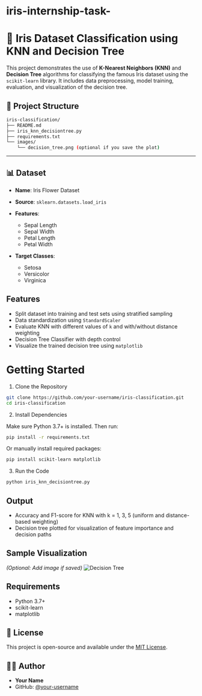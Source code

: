 # iris-internship-task-
# 🌸 Iris Dataset Classification using KNN and Decision Tree

This project demonstrates the use of **K-Nearest Neighbors (KNN)** and **Decision Tree** algorithms for classifying the famous Iris dataset using the `scikit-learn` library. It includes data preprocessing, model training, evaluation, and visualization of the decision tree.

## 📁 Project Structure

```bash
iris-classification/
├── README.md
├── iris_knn_decisiontree.py
├── requirements.txt
└── images/
    └── decision_tree.png (optional if you save the plot)
```

---

## 📊 Dataset

* **Name**: Iris Flower Dataset
* **Source**: `sklearn.datasets.load_iris`

* **Features**:

  * Sepal Length
  * Sepal Width
  * Petal Length
  * Petal Width

* **Target Classes**:

  * Setosa
  * Versicolor
  * Virginica

##  Features

* Split dataset into training and test sets using stratified sampling
* Data standardization using `StandardScaler`
* Evaluate KNN with different values of `k` and with/without distance weighting
* Decision Tree Classifier with depth control
* Visualize the trained decision tree using `matplotlib`

# Getting Started
1. Clone the Repository
```bash
git clone https://github.com/your-username/iris-classification.git
cd iris-classification
```
 2. Install Dependencies

Make sure Python 3.7+ is installed. Then run:

```bash
pip install -r requirements.txt
```

Or manually install required packages:

```bash
pip install scikit-learn matplotlib
```
3. Run the Code

```bash
python iris_knn_decisiontree.py
```

##  Output

* Accuracy and F1-score for KNN with k = 1, 3, 5 (uniform and distance-based weighting)
* Decision tree plotted for visualization of feature importance and decision paths


##  Sample Visualization

*(Optional: Add image if saved)*
![Decision Tree](images/decision_tree.png)

##  Requirements

* Python 3.7+
* scikit-learn
* matplotlib

## 📄 License

This project is open-source and available under the [MIT License](LICENSE).

## 🙋‍♂️ Author

* **Your Name**
* GitHub: [@your-username](https://github.com/your-username)

